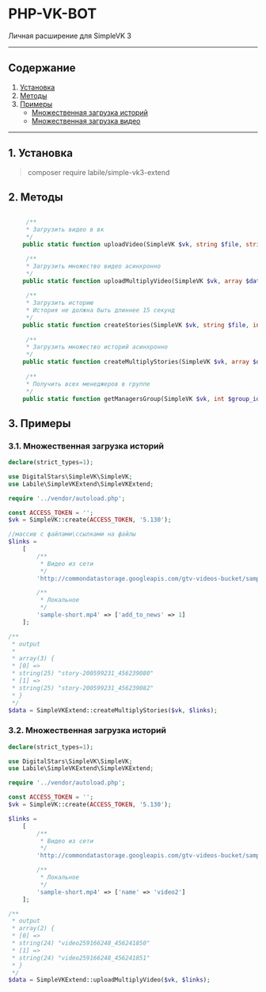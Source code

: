 # PHP-VK-BOT

Личная расширение для SimpleVK 3

___

## Содержание

1. [Установка](#1-установка)
2. [Методы](#2-методы)
3. [Примеры](#2-примеры)
   + [Множественная загрузка историй](#31-множественная-загрузка-историй)
   + [Множественная загрузка видео](#32-множественная-загрузка-видео)

___

## 1. Установка

> composer require labile/simple-vk3-extend

## 2. Методы

```php

     /**
     * Загрузить видео в вк
     */
    public static function uploadVideo(SimpleVK $vk, string $file, string $name, string $description = null, bool $is_private = null, int $wallpost = null, int $group_id = null, int $album_id = null, int $no_comments = null, int $repeat = null, int $compression = null): string|false

     /**
     * Загрузить множество видео асинхронно
     */
    public static function uploadMultiplyVideo(SimpleVK $vk, array $data): array|false
	
     /**
     * Загрузить историю
     * История не должна быть длиннее 15 секунд
     */
    public static function createStories(SimpleVK $vk, string $file, int $add_to_news, string|int $user_ids = null, int $reply_to_story = null, string $link_text = null, string $link_url = null, int $group_id = null, string $clickable_stickers = null): string|false
	
     /**
     * Загрузить множество историй асинхронно
     */
    public static function createMultiplyStories(SimpleVK $vk, array $data): false|array
	
     /**
     * Получить всех менеджеров в группе
     */
    public static function getManagersGroup(SimpleVK $vk, int $group_id): array|false
```
## 3. Примеры

### 3.1. Множественная загрузка историй
```php
declare(strict_types=1);

use DigitalStars\SimpleVK\SimpleVK;
use Labile\SimpleVKExtend\SimpleVKExtend;

require '../vendor/autoload.php';

const ACCESS_TOKEN = '';
$vk = SimpleVK::create(ACCESS_TOKEN, '5.130');

//массив с файлами\ссылками на файлы
$links =
    [
        /**
         * Видео из сети
         */
        'http://commondatastorage.googleapis.com/gtv-videos-bucket/sample/ForBiggerMeltdowns.mp4' => ['add_to_news' => 1],

        /**
         * Локальное
         */
        'sample-short.mp4' => ['add_to_news' => 1]
    ];

/**
 * output
 *
 * array(3) {
 * [0] =>
 * string(25) "story-200599231_456239080"
 * [1] =>
 * string(25) "story-200599231_456239082"
 * }
 */
$data = SimpleVKExtend::createMultiplyStories($vk, $links);
```

### 3.2. Множественная загрузка историй
```php
declare(strict_types=1);

use DigitalStars\SimpleVK\SimpleVK;
use Labile\SimpleVKExtend\SimpleVKExtend;

require '../vendor/autoload.php';

const ACCESS_TOKEN = '';
$vk = SimpleVK::create(ACCESS_TOKEN, '5.130');

$links =
    [
        /**
         * Видео из сети
         */
        'http://commondatastorage.googleapis.com/gtv-videos-bucket/sample/ForBiggerBlazes.mp4' => ['name' => 'video1'],

        /**
         * Локальное
         */
        'sample-short.mp4' => ['name' => 'video2']
    ];

/**
 * output
 * array(2) {
 * [0] =>
 * string(24) "video259166248_456241850"
 * [1] =>
 * string(24) "video259166248_456241851"
 * }
 */
$data = SimpleVKExtend::uploadMultiplyVideo($vk, $links);
```